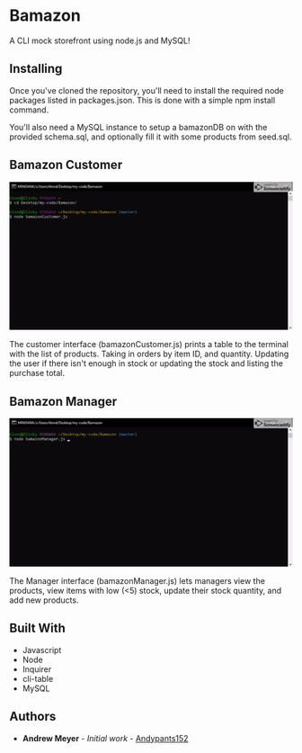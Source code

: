 # Bamazon

A CLI mock storefront using node.js and MySQL!

## Installing

Once you've cloned the repository, you'll need to install the required node packages listed in packages.json. This is done with a simple npm install command.

You'll also need a MySQL instance to setup a bamazonDB on with the provided schema.sql, and optionally fill it with some products from seed.sql.

## Bamazon Customer

![Bamazon Customer GIF](images/bamazonCustomer.gif)

The customer interface (bamazonCustomer.js) prints a table to the terminal with the list of products. Taking in orders by item ID, and quantity. Updating the user if there isn't enough in stock or updating the stock and listing the purchase total.

## Bamazon Manager

![Bamazon Manager GIF](images/bamazonManager.gif)

The Manager interface (bamazonManager.js) lets managers view the products, view items with low (<5) stock, update their stock quantity, and add new products.

## Built With
* Javascript
* Node
* Inquirer
* cli-table
* MySQL

## Authors

* **Andrew Meyer** - *Initial work* - [Andypants152](https://github.com/Andypants152)